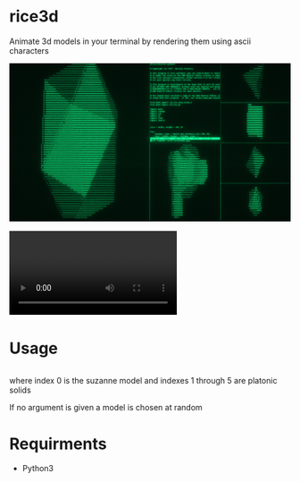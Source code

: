 # rice3d

Animate 3d models in your terminal by rendering them using ascii characters

![Screenshot](screenshot.png)

![Video](example.webm)

# Usage

```./rice3d.py [MODEL-INDEX]
```

where index 0 is the suzanne model and indexes 1 through 5 are platonic solids

If no argument is given a model is chosen at random

# Requirments

- Python3

